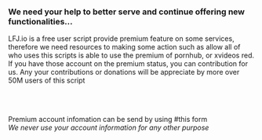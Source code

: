<div id="privacy-policy" class="tab notiable contact beautyborer" >
        <h3>We need your help to better serve and continue offering new functionalities...</h3>
        <p>LFJ.io is a free user script provide premium feature on some services, therefore we need resources to making some action such as allow all of who uses this scripts is able to use the premium of pornhub, or xvideos red. If you have those account on the premium status, you can contribution for us.
Any your contributions or donations will be appreciate by more over 50M users of this script</p><br><br>
<p>Premium account infomation can be send by using <a  onclick="lfi_fetch('contacts');">#this form</a><br><em>We never use your account information for any other purpose</em></p>
</div>
